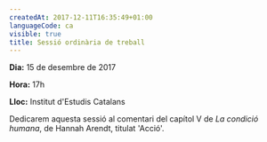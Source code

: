 ```yaml
---
createdAt: 2017-12-11T16:35:49+01:00
languageCode: ca
visible: true
title: Sessió ordinària de treball
---
```


**Dia:** 15 de desembre de 2017

**Hora:** 17h

**Lloc:** Institut d'Estudis Catalans

Dedicarem aquesta sessió al comentari del capítol V de _La condició humana_, de Hannah Arendt, titulat 'Acció'.